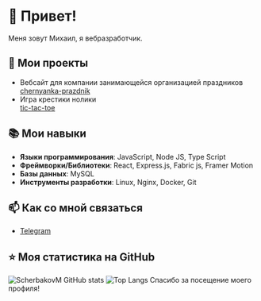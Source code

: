 # 👋 Привет! 

Меня зовут Михаил, я вебразработчик.

## 🚀 Мои проекты
-  Вебсайт для компании занимающейся организацией праздников  
 [chernyanka-prazdnik](https://chernyanka-prazdnik.ru)
- Игра крестики нолики  
  [tic-tac-toe](http://horhe-delvega.ru/)

## 📚 Мои навыки

- **Языки программирования**:  JavaScript, Node JS, Type Script
- **Фреймворки/Библиотеки**: React, Express.js, Fabric js, Framer Motion 
- **Базы данных**: MySQL
- **Инструменты разработки**: Linux, Nginx, Docker, Git

## 📫 Как со мной связаться

- [Telegram](https://t.me/Mik_Shcherbakov)

## ⭐ Моя статистика на GitHub

![ScherbakovM GitHub stats](https://github-readme-stats.vercel.app/api?username=ScherbakovM&theme=transparent&show_icons=true)
![Top Langs](https://github-readme-stats.vercel.app/api/top-langs/?username=anuraghazra&hide_progress=true)
Спасибо за посещение моего профиля!
